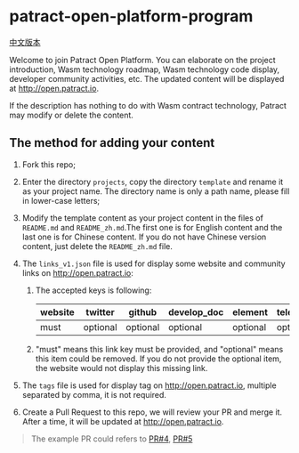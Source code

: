 # patract-open-platform-program

[中文版本](./README_zh.md)

Welcome to join Patract Open Platform. You can elaborate on the project introduction, Wasm technology roadmap, Wasm technology code display, developer community activities, etc. The updated content will be displayed at http://open.patract.io.

If the description has nothing to do with Wasm contract technology, Patract may modify or delete the content.

## The method for adding your content

1. Fork this repo;

2. Enter the directory `projects`, copy the directory `template` and rename it as your project name. The directory name is only a path name, please fill in lower-case letters;

3. Modify the template content as your project content in the files of `README.md` and `README_zh.md`.The first one is for English content and the last one is for Chinese content. If you do not have Chinese version content, just delete the `README_zh.md` file.

4. The `links_v1.json` file is used for display some website and community links on http://open.patract.io:

   1. The accepted keys is following:

      | website | twitter  | github   | develop_doc | element  | telegram | discord  |
      | ------- | -------- | -------- | ----------- | -------- | -------- | -------- |
      | must    | optional | optional | optional    | optional | optional | optional |

   2. "must" means this link key must be provided, and "optional" means this item could be removed. If you do not provide the optional item, the website would not display this missing link.

5. The `tags` file is used for display tag on http://open.patract.io, multiple separated by comma, it is not required.

6. Create a Pull Request to this repo, we will review your PR and merge it. After a time, it will be updated at http://open.patract.io.

> The example PR could refers to [PR#4](https://github.com/patractlabs/patract-open-platform-program/pull/4), [PR#5](https://github.com/patractlabs/patract-open-platform-program/pull/5)

